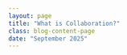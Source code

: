 ```yaml
---
layout: page
title: "What is Collaboration?"
class: blog-content-page
date: "September 2025"
---
```

